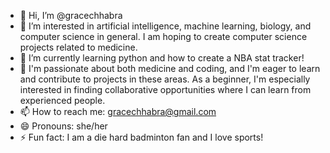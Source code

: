 - 👋 Hi, I’m @gracechhabra
- 👀 I’m interested in artificial intelligence, machine learning, biology, and computer science in general. I am hoping to create computer science projects related to medicine.
- 🌱 I’m currently learning python and how to create a NBA stat tracker!
- 💞️ I'm passionate about both medicine and coding, and I'm eager to learn and contribute to projects in these areas.  As a beginner, I'm especially interested in finding collaborative opportunities where I can learn from experienced people.
- 📫 How to reach me: gracechhabra@gmail.com
- 😄 Pronouns: she/her
- ⚡ Fun fact: I am a die hard badminton fan and I love sports!

<!---
gracechhabra/gracechhabra is a ✨ special ✨ repository because its `README.md` (this file) appears on your GitHub profile.
You can click the Preview link to take a look at your changes.
--->
